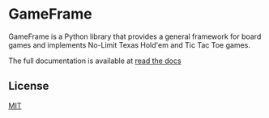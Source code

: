 # GameFrame

GameFrame is a Python library that provides a general framework for board games and implements No-Limit Texas Hold'em
and Tic Tac Toe games.

The full documentation is available at [read the docs](https://gameframe.readthedocs.io/)

License
-------
[MIT](https://choosealicense.com/licenses/mit/)

